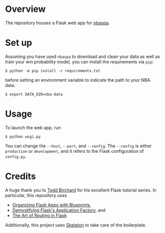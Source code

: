 # Overview

The repository houses a Flask web app for [nbaspa](https://github.com/ak-gupta/nbaspa).

# Set up

Assuming you have used `nbaspa` to download and clean your data as well as train your win probability
model, you can install the requirements via `pip`:

```console
$ python -m pip install -r requirements.txt
```

before setting an environment variable to indicate the path to your NBA data.

```console
$ export DATA_DIR=nba-data
```

# Usage

To launch the web app, run

```console
$ python wsgi.py
```

You can change the `--host`, `--port`, and `--config`. The `--config` is either `production` or
`development`, and it refers to the Flask configuration of `config.py`.

# Credits

A huge thank you to [Todd Birchard](https://github.com/toddbirchard) for his excellent Flask tutorial
series. In particular, this repository uses

* [Organizing Flask Apps with Blueprints](https://hackersandslackers.com/flask-blueprints/),
* [Demystifying Flask's Application Factory](https://hackersandslackers.com/flask-application-factory/), and
* [The Art of Routing in Flask](https://hackersandslackers.com/flask-routes/)

Additionally, this project uses [Skeleton](https://github.com/dhg/Skeleton) to take care of the boilerplate.
